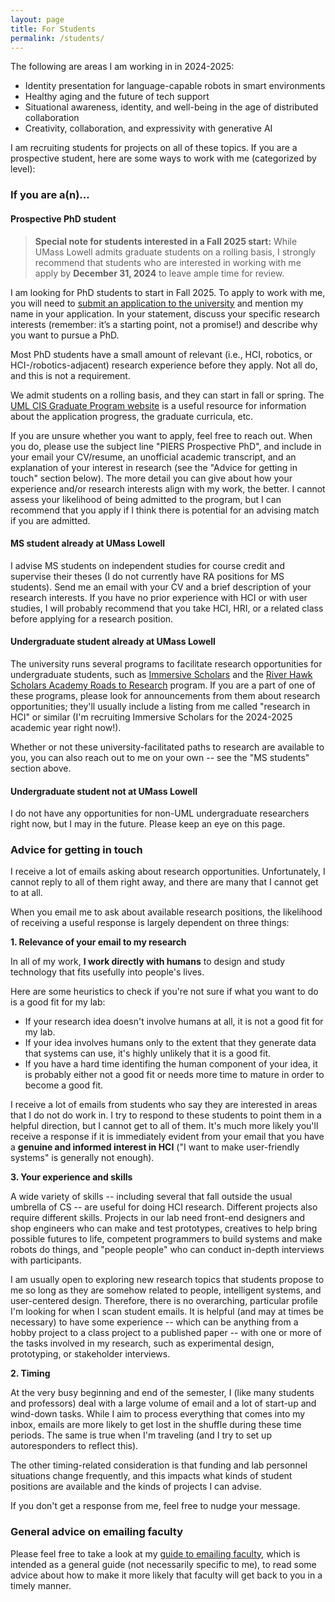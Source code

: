 ```yaml
---
layout: page
title: For Students
permalink: /students/
---
```


The following are areas I am working in in 2024-2025:

- Identity presentation for language-capable robots in smart environments
- Healthy aging and the future of tech support
- Situational awareness, identity, and well-being in the age of distributed collaboration
- Creativity, collaboration, and expressivity with generative AI

I am recruiting students for projects on all of these topics. If you are a prospective student, here are some ways to work with me (categorized by level):

### If you are a(n)...

#### Prospective PhD student

> **Special note for students interested in a Fall 2025 start:**  While UMass Lowell admits graduate students on a rolling basis, I strongly recommend that students who are interested in working with me apply by **December 31, 2024** to leave ample time for review.

I am looking for PhD students to start in Fall 2025.  To apply to work with me, you will need to [submit an application to the university](https://www.uml.edu/sciences/computer-science/programs/doctorate.aspx) and mention my name in your application. In your statement, discuss your specific research interests (remember: it’s a starting point, not a promise!) and describe why you want to pursue a PhD. 

Most PhD students have a small amount of relevant (i.e., HCI, robotics, or HCI-/robotics-adjacent) research experience before they apply. Not all do, and this is not a requirement.

We admit students on a rolling basis, and they can start in fall or spring. The [UML CIS Graduate Program website](https://www.cs.uml.edu/~gcoord/index.html) is a useful resource for information about the application progress, the graduate curricula, etc.

If you are unsure whether you want to apply, feel free to reach out. When you do, please use the subject line "PIERS Prospective PhD", and include in your email your CV/resume, an unofficial academic transcript, and an explanation of your interest in research (see the "Advice for getting in touch" section below). The more detail you can give about how your experience and/or research interests align with my work, the better. I cannot assess your likelihood of being admitted to the program, but I can recommend that you apply if I think there is potential for an advising match if you are admitted.

#### MS student already at UMass Lowell

I advise MS students on independent studies for course credit and supervise their theses (I do not currently have RA positions for MS students). Send me an email with your CV and a brief description of your research interests. If you have no prior experience with HCI or with user studies, I will probably recommend that you take HCI, HRI, or a related class before applying for a research position.

#### Undergraduate student already at UMass Lowell

The university runs several programs to facilitate research opportunities for undergraduate students, such as [Immersive Scholars](https://www.uml.edu/immersive-scholars/) and the [River Hawk Scholars Academy Roads to Research](https://www.uml.edu/academics/provost-office/student-success/scholars-academy/signature-programs/roads-research.aspx) program. If you are a part of one of these programs, please look for announcements from them about research opportunities; they'll usually include a listing from me called "research in HCI" or similar (I'm recruiting Immersive Scholars for the 2024-2025 academic year right now!).

Whether or not these university-facilitated paths to research are available to you, you can also reach out to me on your own -- see the "MS students" section above.

#### Undergraduate student not at UMass Lowell

I do not have any opportunities for non-UML undergraduate researchers right now, but I may in the future. Please keep an eye on this page.

### Advice for getting in touch

I receive a lot of emails asking about research opportunities. Unfortunately, I cannot reply to all of them right away, and there are many that I cannot get to at all.

When you email me to ask about available research positions, the likelihood of receiving a useful response is largely dependent on three things:

**1. Relevance of your email to my research**

In all of my work, **I work directly with humans** to design and study technology that fits usefully into people's lives.

Here are some heuristics to check if you're not sure if what you want to do is a good fit for my lab:

- If your research idea doesn't involve humans at all, it is not a good fit for my lab.
- If your idea involves humans only to the extent that they generate data that systems can use, it's highly unlikely that it is a good fit.
- If you have a hard time identifing the human component of your idea, it is probably either not a good fit or needs more time to mature in order to become a good fit.

I receive a lot of emails from students who say they are interested in areas that I do not do work in. I try to respond to these students to point them in a helpful direction, but I cannot get to all of them. It's much more likely you'll receive a response if it is immediately evident from your email that you have a **genuine and informed interest in HCI** ("I want to make user-friendly systems" is generally not enough).

**3. Your experience and skills**

A wide variety of skills -- including several that fall outside the usual umbrella of CS -- are useful for doing HCI research. Different projects also require different skills. Projects in our lab need front-end designers and shop engineers who can make and test prototypes, creatives to help bring possible futures to life, competent programmers to build systems and make robots do things, and "people people" who can conduct in-depth interviews with participants.

I am usually open to exploring new research topics that students propose to me so long as they are somehow related to people, intelligent systems, and user-centered design. Therefore, there is no overarching, particular profile I'm looking for when I scan student emails. It is helpful (and may at times be necessary) to have some experience -- which can be anything from a hobby project to a class project to a published paper -- with one or more of the tasks involved in my research, such as experimental design, prototyping, or stakeholder interviews.

**2. Timing**

At the very busy beginning and end of the semester, I (like many students and professors) deal with a large volume of email and a lot of start-up and wind-down tasks. While I aim to process everything that comes into my inbox, emails are more likely to get lost in the shuffle during these time periods. The same is true when I'm traveling (and I try to set up autoresponders to reflect this).

The other timing-related consideration is that funding and lab personnel situations change frequently, and this impacts what kinds of student positions are available and the kinds of projects I can advise.

If you don't get a response from me, feel free to nudge your message.

### General advice on emailing faculty

Please feel free to take a look at my [guide to emailing faculty](/contacting-faculty.md), which is intended as a general guide (not necessarily specific to me), to read some advice about how to make it more likely that faculty will get back to you in a timely manner.
